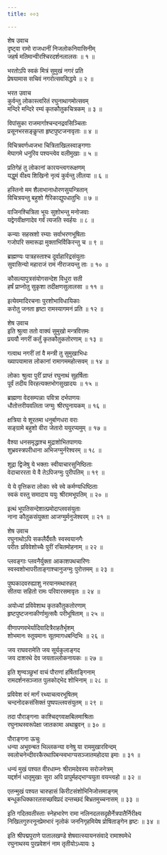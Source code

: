 ```yaml
---
title: ००३

---
```

शेष उवाच  
दृष्ट्वा रामो राजधानीं निजलोकनिवासिनीम्  
जहर्ष मतिमान्वीरश्चिरदर्शनलालसः ॥ १ ॥


भरतोऽपि स्वकं मित्रं सुमुखं नगरं प्रति  
प्रेषयामास सचिवं नगरोत्सवसिद्धये ॥ २ ॥


भरत उवाच  
कुर्वन्तु लोकास्त्वरितं रघुनाथागमोत्सवम्  
मन्दिरे मन्दिरे रम्यं कृतकौतुकचित्रकम् ॥ ३ ॥


विपांसुका राजमार्गाश्चन्दनद्रवसिञ्चिताः  
प्रसूनभरसङ्कॢप्ता हृष्टपुष्टजनावृताः ॥ ४ ॥


विचित्रवर्णध्वजभा चित्रिताखिलस्वाङ्गणाः  
मेघागमे धनुरिव पश्यन्त्वेव वलीमुखाः ॥ ५ ॥


प्रतिगेहं तु लोकानां कारयन्त्वगरूक्षणम्  
यद्धूमं वीक्ष्य शिखिनो नृत्यं कुर्वन्तु लीलया ॥ ६ ॥


हस्तिनो मम शैलाभानाधोरणसुयन्त्रितान्  
विचित्रयन्तु बहुशो गैरिकाद्युपधातुभिः ॥ ७ ॥


वाजिनश्चित्रिता भूयः सुशोभन्तु मनोजवाः  
यद्वेगवीक्षणादेव गर्वं त्यजति स्वर्हयः ॥ ८ ॥


कन्याः सहस्रशो रम्याः सर्वाभरणभूषिताः  
गजोपरि समारूढा मुक्ताभिर्विकिरन्तु च ॥ ९ ॥


ब्राह्मण्यः पात्रहस्ताश्च दूर्वाहारिद्रसंयुताः  
सुवासिन्यो महाराजं रामं नीराजयन्तु ताः ॥ १० ॥


कौसल्यापुत्रसंयोगसन्देश विधुरा सती  
हर्षं प्राप्नोतु सुकृशा तदीक्षणसुलालसा ॥ ११ ॥


इत्येवमादिरचनाः पुरशोभाविधायिकाः  
करोतु जनता हृष्टा रामस्यागमनं प्रति ॥ १२ ॥


शेष उवाच  
इति श्रुत्वा ततो वाक्यं सुमुखो मन्त्रवित्तमः  
प्रययौ नगरीं कर्तुं कृतकौतुकतोरणाम् ॥ १३ ॥


गत्वाथ नगरीं तां वै मन्त्री तु सुमुखाभिधः  
ख्यापयामास लोकानां रामागममहोत्सवम् ॥ १४ ॥


लोकाः श्रुत्वा पुरीं प्राप्तं रघुनाथं सुहर्षिताः  
पूर्वं तदीय विरहत्यक्तभोगसुखादयः ॥ १५ ॥


ब्राह्मणा वेदसम्पन्नाः पवित्रा दर्भपाणयः  
धौतोत्तरीयवलिता जग्मुः श्रीरघुनायकम् ॥ १६ ॥


क्षत्रिया ये शूरतमा धनुर्बाणधरा वराः  
सङ्ग्रामे बहुशो वीरा जेतारो ययुरप्यमुम् ॥ १७ ॥


वैश्या धनसमृद्धाश्च मुद्राशोभितपाणयः  
शुभ्रवस्त्रपरीधाना अभिजग्मुर्नरेश्वरम् ॥ १८ ॥


शूद्रा द्विजेषु ये भक्ताः स्वीयाचारसुनिष्ठिताः  
वेदाचाररता ये वै तेऽपिजग्मुः पुरीपतिम् ॥ १९ ॥


ये ये वृत्तिकरा लोकाः स्वे स्वे कर्मण्यधिष्ठिताः  
स्वकं वस्तु समादाय ययुः श्रीरामभूपतिम् ॥ २० ॥


इत्थं भूपतिसन्देशात्प्रमोदाप्लवसंयुताः  
नाना कौतुकसंयुक्ता आजग्मुर्मनुजेश्वरम् ॥ २१ ॥


शेष उवाच  
रघुनाथोऽपि सकलैर्दैवतैः स्वस्वयानगैः  
परीतः प्रविवेशोच्चैः पुरीं रचितमोहनाम् ॥ २२ ॥


प्लवङ्गाः प्लवनैर्युक्ता आकाशपथचारिणः  
स्वस्वशोभापरीताङ्गाश्चानुजग्मुः पुरोत्तमम् ॥ २३ ॥


पुष्पकादवरुह्याशु नरयानमथारुहत्  
सीतया सहितो रामः परिवारसमावृतः ॥ २४ ॥


अयोध्यां प्रविवेशाथ कृतकौतुकतोरणाम्  
हृष्टपुष्टजनाकीर्णामुत्सवैः परीभूषिताम् ॥ २५ ॥


वीणापणवभेर्यादिवादित्रैराहतैर्भृशम्  
शोभमानः स्तूयमानः सूतमागधबन्दिभिः ॥ २६ ॥


जय राघवरामेति जय सूर्यकुलाङ्गद  
जय दाशरथे देव जयताल्लोकनायकः ॥ २७ ॥


इति शृण्वञ्छुभां वाचं पौराणां हर्षिताङ्गिनाम्  
रामदर्शनसञ्जात पुलकोद्भेद शोभिनाम् ॥ २८ ॥


प्रविवेश वरं मार्गं रथ्याचत्वरभूषितम्  
चन्दनोदकसंसिक्तं पुष्पपल्लवसंयुतम् ॥ २९ ॥


तदा पौराङ्गनाः काश्चिद्गवाक्षबिलमाश्रिताः  
रघुनाथस्वरूपेक्षा जातकामा अथाब्रुवन् ॥ ३० ॥


पौराङ्गना ऊचुः  
धन्या अभूवन्बत भिल्लकन्या वनेषु या राममुखारविन्दम्  
स्वलोचनेन्दीवरकैरथापिबन्स्वभाग्यसञ्जातमहोदया इमाः ॥ ३१ ॥


धन्यं मुखं पश्यत वीरधाम्नः श्रीरामदेवस्य सरोजनेत्रम्  
यद्दर्शनं धातृमुखाः सुरा अपि प्रापुर्महद्भाग्ययुता वयन्त्वहो ॥ ३२ ॥


एतन्मुखं पश्यत चारुहासं किरीटसंशोभिनिजोत्तमाङ्गम्  
बन्धूकधिक्कारलसच्छविप्रदं दन्तच्छदं बिभ्रतमुच्चनासम् ॥ ३३ ॥


इति गदितवतीस्ताः स्नेहभारेण रामा नलिनदलसदृक्षैर्नेत्रपातैर्निरीक्ष्य  
निखिलगुरुरनूनप्रेमभारं नृलोकं जननिगृहमियेष प्रोषिताङ्गेन हृष्टः ॥ ३४ ॥


इति श्रीपद्मपुराणे पातालखण्डे शेषवात्स्यायनसंवादे रामाश्वमेधे  
रघुनाथस्य पुरप्रवेशनं नाम तृतीयोऽध्यायः ३